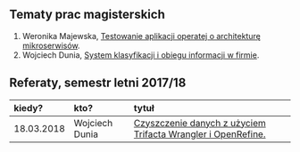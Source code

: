 ## Tematy prac magisterskich

1. Weronika Majewska, 
  [Testowanie aplikacji operatej o architekturę mikroserwisów](/).
2. Wojciech Dunia, [System klasyfikacji i obiegu informacji w firmie](https://github.com/wdunia/magisterka).

## Referaty, semestr letni 2017/18

| kiedy?     | kto?            | tytuł |
| :--------- | :-------------- | :---- |
| 18.03.2018 | Wojciech Dunia | [Czyszczenie danych z użyciem Trifacta Wrangler i OpenRefine.](https://github.com/wdunia/magisterka/blob/master/referaty/czyszczenie-danych/referat-czyszczenie-danych.adoc) |
